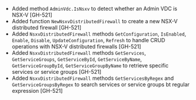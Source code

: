 * Added method `AdminVdc.IsNsxv` to detect whether an Admin VDC is NSX-V [GH-521]
* Added function `NewNsxvDistributedFirewall` to create a new NSX-V distributed firewall [GH-521]
* Added `NsxvDistributedFirewall` methods `GetConfiguration`,  `IsEnabled`, `Enable`, `Disable`, `UpdateConfiguration`, `Refresh` to handle CRUD operations with NSX-V distributed firewalls [GH-521]
* Added `NsxvDistributedFirewall` methods `GetServices`, `GetServiceGroups`, `GetServiceById`, `GetServiceByName`, `GetServiceGroupById`, `GetServiceGroupByName` to retrieve specific services or service groups [GH-521]
* Added `NsxvDistributedFirewall` methods `GetServicesByRegex` and `GetServiceGroupsByRegex` to search services or service groups bt regular expression [GH-521]
